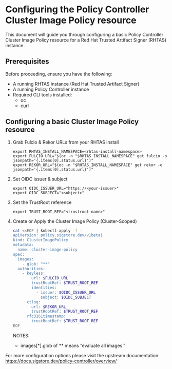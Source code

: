 # Configuring the Policy Controller Cluster Image Policy resource
This document will guide you through configuring a basic Policy Controller Cluster Image Policy resource for a Red Hat Trusted Artifact Signer (RHTAS) instance.

## Prerequisites
Before proceeding, ensure you have the following:
- A running RHTAS instance (Red Hat Trusted Artifact Signer)
- A running Policy Controller instance
- Required CLI tools installed:
    - oc
    - curl

## Configuring a basic Cluster Image Policy resource
1. Grab Fulcio & Rekor URLs from your RHTAS install
    ```
    export RHTAS_INSTALL_NAMESPACE=<rhtas-install-namespace>
    export FULCIO_URL="$(oc -n "$RHTAS_INSTALL_NAMESPACE" get fulcio -o jsonpath='{.items[0].status.url}')"
    export REKOR_URL="$(oc -n "$RHTAS_INSTALL_NAMESPACE" get rekor -o jsonpath='{.items[0].status.url}')"
    ```

3. Set OIDC issuer & subject
    ```
    export OIDC_ISSUER_URL="https://<your-issuer>"
    export OIDC_SUBJECT="<subject>"
    ```

4. Set the TrustRoot reference
    ```
    export TRUST_ROOT_REF="<trustroot-name>"
    ```

1. Create or Apply the Cluster Image Policy (Cluster-Scoped)
    ```sh
    cat <<EOF | kubectl apply -f -
    apiVersion: policy.sigstore.dev/v1beta1
    kind: ClusterImagePolicy
    metadata:
      name: cluster-image-policy
    spec:
      images:
        - glob: "**"
      authorities:
        - keyless:
            url: $FULCIO_URL
            trustRootRef: $TRUST_ROOT_REF
            identities:
              - issuer: $OIDC_ISSUER_URL
                subject: $OIDC_SUBJECT
          ctlog:
            url: $REKOR_URL
            trustRootRef: $TRUST_ROOT_REF
          rfc3161timestamp:
            trustRootRef: $TRUST_ROOT_REF
    EOF
    ```

    NOTES:
    * images[*].glob of ** means “evaluate all images.”

For more configuration options please visit the upstream documentation: https://docs.sigstore.dev/policy-controller/overview/
